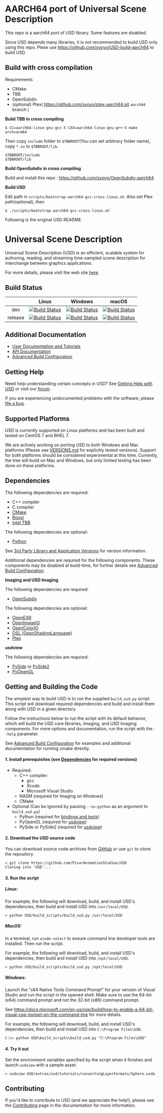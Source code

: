 AARCH64 port of Universal Scene Description
===========================================

This repo is a aarch64 port of USD library.
Some features are disabled.

Since USD depends many libraries, it is not recommended to build USD only using this repo.
Plese use https://github.com/syoyo/USD-build-aarch64 to build USD.

Build with cross compilation
----------------------------

Requirements

* CMake
* TBB
* OpenSubdiv
* (optional) Ptex( https://github.com/syoyo/ptex-aarch64.git `aarch64` branch )


**Build TBB in cross compiling**

```
$ CC=aarch64-linux-gnu-gcc-5 CXX=aarch64-linux-gnu-g++-5 make arch=arm64
```

Then copy `include` folder to `$TBBROOT`(You can set arbitrary folder name), copy `*.so` to `$TBBROOT/lib`.

```
$TBBROOT/include
$TBBROOT/lib
```

**Build OpenSubdiv in cross compiling**

Build and install this repo : https://github.com/syoyo/OpenSubdiv-aarch64

**Build USD**

Edit path in `scripts/bootstrap-aarch64-gcc-cross-linux.sh`.
Also set Ptex path(optional), then

```
$ ./scripts/bootstrap-aarch64-gcc-cross-linux.sh`
```


Following is the original USD README.


Universal Scene Description
===========================

Universal Scene Description (USD) is an efficient, scalable system for
authoring, reading, and streaming time-sampled scene description for
interchange between graphics applications.

For more details, please visit the web site [here](http://openusd.org).

Build Status
------------

|         |   Linux   |  Windows  |   macOS   |
|:-------:|:---------:|:---------:|:---------:|
|   dev   | [![Build Status](https://dev.azure.com/PixarAnimationStudios/USD/_apis/build/status/PixarAnimationStudios.USD?branchName=dev&amp;jobName=Linux)](https://dev.azure.com/PixarAnimationStudios/USD/_build/latest?definitionId=2&branchName=dev) | [![Build Status](https://dev.azure.com/PixarAnimationStudios/USD/_apis/build/status/PixarAnimationStudios.USD?branchName=dev&amp;jobName=Windows)](https://dev.azure.com/PixarAnimationStudios/USD/_build/latest?definitionId=2&branchName=dev) | [![Build Status](https://dev.azure.com/PixarAnimationStudios/USD/_apis/build/status/PixarAnimationStudios.USD?branchName=dev&amp;jobName=macOS)](https://dev.azure.com/PixarAnimationStudios/USD/_build/latest?definitionId=2&branchName=dev) |
|  release | [![Build Status](https://dev.azure.com/PixarAnimationStudios/USD/_apis/build/status/PixarAnimationStudios.USD?branchName=release&amp;jobName=Linux)](https://dev.azure.com/PixarAnimationStudios/USD/_build/latest?definitionId=2&branchName=release) | [![Build Status](https://dev.azure.com/PixarAnimationStudios/USD/_apis/build/status/PixarAnimationStudios.USD?branchName=release&amp;jobName=Windows)](https://dev.azure.com/PixarAnimationStudios/USD/_build/latest?definitionId=2&branchName=release) | [![Build Status](https://dev.azure.com/PixarAnimationStudios/USD/_apis/build/status/PixarAnimationStudios.USD?branchName=release&amp;jobName=macOS)](https://dev.azure.com/PixarAnimationStudios/USD/_build/latest?definitionId=2&branchName=release) |

Additional Documentation
------------------------

* [User Documentation and Tutorials](http://openusd.org/docs/index.html)
* [API Documentation](http://openusd.org/docs/api/index.html)
* [Advanced Build Configuration](BUILDING.md)

Getting Help
------------

Need help understanding certain concepts in USD? See
[Getting Help with USD](http://openusd.org/docs/Getting-Help-with-USD.html) or
visit our [forum](https://groups.google.com/forum/#!forum/usd-interest).

If you are experiencing undocumented problems with the software, please
[file a bug](https://github.com/PixarAnimationStudios/USD/issues/new).

Supported Platforms
-------------------

USD is currently supported on Linux platforms and has been built and tested
on CentOS 7 and RHEL 7.

We are actively working on porting USD to both Windows and Mac platforms (Please 
see [VERSIONS.md](VERSIONS.md) for explicitly tested versions). Support for both
platforms should be considered experimental at this time. Currently, the tree 
will build on Mac and Windows, but only limited testing has been done on these 
platforms.

Dependencies
------------

The following dependencies are required:
 - C++ compiler
 - C compiler
 - [CMake](https://cmake.org/documentation/)
 - [Boost](https://boost.org)
 - [Intel TBB](https://www.threadingbuildingblocks.org/)

The following dependencies are optional:
 - [Python](https://python.org)

See [3rd Party Library and Application Versions](VERSIONS.md) for version information.

Additional dependencies are required for the following components. These 
components may be disabled at build-time, for further details see
[Advanced Build Configuration](BUILDING.md).

**Imaging and USD Imaging**

The following dependencies are required:
 - [OpenSubdiv](https://github.com/PixarAnimationStudios/OpenSubdiv)

The following dependencies are optional:

 - [OpenEXR](http://www.openexr.com)
 - [OpenImageIO](https://sites.google.com/site/openimageio/home)
 - [OpenColorIO](http://opencolorio.org/)
 - [OSL (OpenShadingLanguage)](https://github.com/imageworks/OpenShadingLanguage)
 - [Ptex](http://ptex.us/)                          

**usdview**

The following dependencies are required:

 - [PySide](http://wiki.qt.io/PySide) or [PySide2](http://wiki.qt.io/PySide2)
 - [PyOpenGL](https://pypi.python.org/pypi/PyOpenGL/)

Getting and Building the Code
-----------------------------

The simplest way to build USD is to run the supplied ```build_usd.py```
script. This script will download required dependencies and build
and install them along with USD in a given directory.

Follow the instructions below to run the script with its default behavior,
which will build the USD core libraries, Imaging, and USD Imaging components.
For more options and documentation, run the script with the ```--help```
parameter.

See [Advanced Build Configuration](BUILDING.md) for examples and
additional documentation for running cmake directly.

#### 1. Install prerequisites (see [Dependencies](#dependencies) for required versions)

- Required:
    - C++ compiler:
        - gcc
        - Xcode
        - Microsoft Visual Studio
    - NASM (required for Imaging on Windows)
    - CMake
- Optional (Can be ignored by passing `--no-python` as an argument to `build_usd.py`)
    - Python (required for [bindings and tests](BUILDING.md#python))
    - PyOpenGL (required for [usdview](BUILDING.md#usd-imaging))
    - PySide or PySide2 (required for [usdview](BUILDING.md#usd-imaging))

#### 2. Download the USD source code

You can download source code archives from [GitHub](https://www.github.com/PixarAnimationStudios/USD) or use ```git``` to clone the repository.

```
> git clone https://github.com/PixarAnimationStudios/USD
Cloning into 'USD'...
```

#### 3. Run the script

##### Linux:

For example, the following will download, build, and install USD's dependencies,
then build and install USD into ```/usr/local/USD```.

```
> python USD/build_scripts/build_usd.py /usr/local/USD
```

##### MacOS:

In a terminal, run ```xcode-select``` to ensure command line developer tools are
installed. Then run the script.

For example, the following will download, build, and install USD's dependencies,
then build and install USD into ```/opt/local/USD```.

```
> python USD/build_scripts/build_usd.py /opt/local/USD
```

##### Windows:

Launch the "x64 Native Tools Command Prompt" for your version of Visual Studio
and run the script in the opened shell. Make sure to use the 64-bit (x64) 
command prompt and not the 32-bit (x86) command prompt.

See https://docs.microsoft.com/en-us/cpp/build/how-to-enable-a-64-bit-visual-cpp-toolset-on-the-command-line for more details.

For example, the following will download, build, and install USD's dependencies,
then build and install USD into ```C:\Program Files\USD```.

```
C:\> python USD\build_scripts\build_usd.py "C:\Program Files\USD"
```

#### 4. Try it out

Set the environment variables specified by the script when it finishes and
launch ```usdview``` with a sample asset.

```
> usdview USD/extras/usd/tutorials/convertingLayerFormats/Sphere.usda
```

Contributing
------------

If you'd like to contribute to USD (and we appreciate the help!), please see
the [Contributing](http://openusd.org/docs/Contributing-to-USD.html) page in the
documentation for more information.
